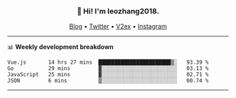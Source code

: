 <h3 align="center">👋 Hi! I'm leozhang2018.</h3>
<p align="center">
  <a href="https://code.leozhang2018.me">Blog</a> •
  <a href="https://twitter.com/leozhang2018">Twitter</a> •
  <a href="https://www.v2ex.com/member/leozhang">V2ex</a> •
  <a href="https://www.instagram.com/leozhanghere">Instagram</a>
</p>

-------

📊 **Weekly development breakdown**
<!--START_SECTION:waka-->
```text
Vue.js       14 hrs 27 mins  ███████████████████████▒░   93.39 % 
Go           29 mins         ▓░░░░░░░░░░░░░░░░░░░░░░░░   03.13 % 
JavaScript   25 mins         ▓░░░░░░░░░░░░░░░░░░░░░░░░   02.71 % 
JSON         6 mins          ▒░░░░░░░░░░░░░░░░░░░░░░░░   00.74 % 
```
<!--END_SECTION:waka-->
-------
